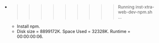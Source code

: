 * >>>>>>>>> Running inst-xtra-web-dev-npm.sh ...
  * Install npm.
  * Disk size = 8899172K. Space Used = 32328K. Runtime = 00:00:00:06.
